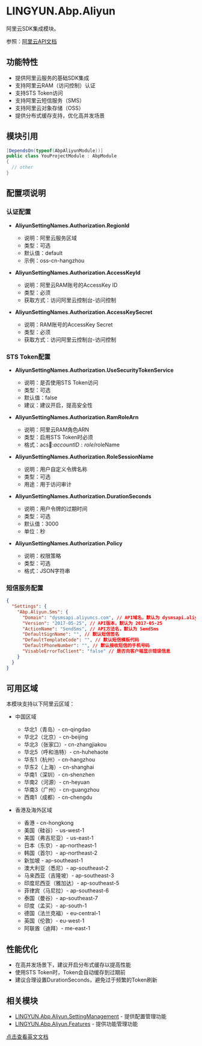 # LINGYUN.Abp.Aliyun

阿里云SDK集成模块。

参照：[阿里云API文档](https://help.aliyun.com/document_detail/28763.html)

## 功能特性

* 提供阿里云服务的基础SDK集成
* 支持阿里云RAM（访问控制）认证
* 支持STS Token访问
* 支持阿里云短信服务（SMS）
* 支持阿里云对象存储（OSS）
* 提供分布式缓存支持，优化高并发场景

## 模块引用

```csharp
[DependsOn(typeof(AbpAliyunModule))]
public class YouProjectModule : AbpModule
{
  // other
}
```

## 配置项说明

### 认证配置

* **AliyunSettingNames.Authorization.RegionId**
  * 说明：阿里云服务区域
  * 类型：可选
  * 默认值：default
  * 示例：oss-cn-hangzhou

* **AliyunSettingNames.Authorization.AccessKeyId**
  * 说明：阿里云RAM账号的AccessKey ID
  * 类型：必须
  * 获取方式：访问阿里云控制台-访问控制

* **AliyunSettingNames.Authorization.AccessKeySecret**
  * 说明：RAM账号的AccessKey Secret
  * 类型：必须
  * 获取方式：访问阿里云控制台-访问控制

### STS Token配置

* **AliyunSettingNames.Authorization.UseSecurityTokenService**
  * 说明：是否使用STS Token访问
  * 类型：可选
  * 默认值：false
  * 建议：建议开启，提高安全性

* **AliyunSettingNames.Authorization.RamRoleArn**
  * 说明：阿里云RAM角色ARN
  * 类型：启用STS Token时必须
  * 格式：acs:ram::$accountID:role/$roleName

* **AliyunSettingNames.Authorization.RoleSessionName**
  * 说明：用户自定义令牌名称
  * 类型：可选
  * 用途：用于访问审计

* **AliyunSettingNames.Authorization.DurationSeconds**
  * 说明：用户令牌的过期时间
  * 类型：可选
  * 默认值：3000
  * 单位：秒

* **AliyunSettingNames.Authorization.Policy**
  * 说明：权限策略
  * 类型：可选
  * 格式：JSON字符串

### 短信服务配置

```json
{
  "Settings": {
    "Abp.Aliyun.Sms": {
      "Domain": "dysmsapi.aliyuncs.com", // API域名，默认为 dysmsapi.aliyuncs.com
      "Version": "2017-05-25", // API版本，默认为 2017-05-25
      "ActionName": "SendSms", // API方法名，默认为 SendSms
      "DefaultSignName": "", // 默认短信签名
      "DefaultTemplateCode": "", // 默认短信模板代码
      "DefaultPhoneNumber": "", // 默认接收短信的手机号码
      "VisableErrorToClient": "false" // 是否向客户端显示错误信息
    }
  }
}
```

## 可用区域

本模块支持以下阿里云区域：

* 中国区域
  * 华北1（青岛）- cn-qingdao
  * 华北2（北京）- cn-beijing
  * 华北3（张家口）- cn-zhangjiakou
  * 华北5（呼和浩特）- cn-huhehaote
  * 华东1（杭州）- cn-hangzhou
  * 华东2（上海）- cn-shanghai
  * 华南1（深圳）- cn-shenzhen
  * 华南2（河源）- cn-heyuan
  * 华南3（广州）- cn-guangzhou
  * 西南1（成都）- cn-chengdu

* 香港及海外区域
  * 香港 - cn-hongkong
  * 美国（硅谷）- us-west-1
  * 美国（弗吉尼亚）- us-east-1
  * 日本（东京）- ap-northeast-1
  * 韩国（首尔）- ap-northeast-2
  * 新加坡 - ap-southeast-1
  * 澳大利亚（悉尼）- ap-southeast-2
  * 马来西亚（吉隆坡）- ap-southeast-3
  * 印度尼西亚（雅加达）- ap-southeast-5
  * 菲律宾（马尼拉）- ap-southeast-6
  * 泰国（曼谷）- ap-southeast-7
  * 印度（孟买）- ap-south-1
  * 德国（法兰克福）- eu-central-1
  * 英国（伦敦）- eu-west-1
  * 阿联酋（迪拜）- me-east-1

## 性能优化

* 在高并发场景下，建议开启分布式缓存以提高性能
* 使用STS Token时，Token会自动缓存到过期前
* 建议合理设置DurationSeconds，避免过于频繁的Token刷新

## 相关模块

* [LINGYUN.Abp.Aliyun.SettingManagement](../LINGYUN.Abp.Aliyun.SettingManagement/README.md) - 提供配置管理功能
* [LINGYUN.Abp.Aliyun.Features](../LINGYUN.Abp.Aliyun.Features/README.md) - 提供功能管理功能

[点击查看英文文档](README.EN.md)
